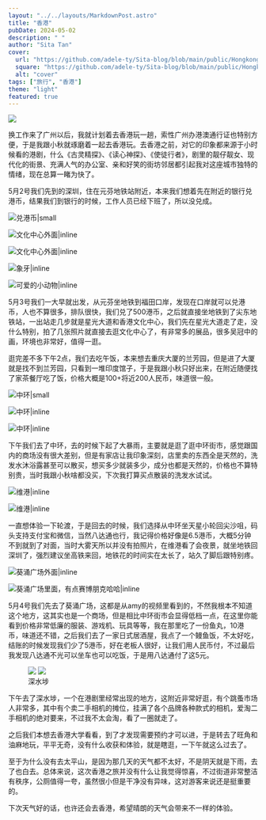 ```yaml
---
layout: "../../layouts/MarkdownPost.astro"
title: "香港"
pubDate: 2024-05-02
description: " "
author: "Sita Tan"
cover:
  url: "https://github.com/adele-ty/Sita-blog/blob/main/public/Hongkong/IMG_5059.JPG?raw=true"
  square: "https://github.com/adele-ty/Sita-blog/blob/main/public/Hongkong/IMG_5059.JPG?raw=true"
  alt: "cover"
tags: ["旅行", "香港"]
theme: "light"
featured: true
---
```

![](https://github.com/adele-ty/Sita-blog/blob/main/public/Hongkong/IMG_5059.JPG?raw=true)  

换工作来了广州以后，我就计划着去香港玩一趟，索性广州办港澳通行证也特别方便，于是我跟小秋就琢磨着一起去香港玩。去香港之前，对它的印象都来源于小时候看的港剧，什么《古灵精探》、《读心神探》、《使徒行者》，剧里的靓仔靓女、现代化的街景、充满人气的办公室、亲和好笑的街坊邻居都引起我对这座城市独特的情绪，现在总算一睹为快了。

5月2号我们先到的深圳，住在元芬地铁站附近，本来我们想着先在附近的银行兑港币，结果我们到银行的时候，工作人员已经下班了，所以没兑成。

![兑港币|small](https://github.com/adele-ty/Sita-blog/blob/main/public/Hongkong/IMG_5061.JPG?raw=true)  

![文化中心外面|inline](https://github.com/adele-ty/Sita-blog/blob/main/public/Hongkong/IMG_5055.JPG?raw=true)  

![文化中心外面|inline](https://github.com/adele-ty/Sita-blog/blob/main/public/Hongkong/IMG_5056.JPG?raw=true)  

![象牙|inline](https://github.com/adele-ty/Sita-blog/blob/main/public/Hongkong/IMG_5057.JPG?raw=true)  

![可爱的小动物|inline](https://github.com/adele-ty/Sita-blog/blob/main/public/Hongkong/IMG_5058.JPG?raw=true)  

5月3号我们一大早就出发，从元芬坐地铁到福田口岸，发现在口岸就可以兑港币，人也不算很多，排队很快，我们兑了500港币，之后就直接坐地铁到了尖东地铁站，一出站走几步就是星光大道和香港文化中心，我们先在星光大道走了走，没什么特别，拍了几张照片就直接去逛文化中心了，有非常多的展品，很多吴冠中的画，环境也非常好，值得一逛。

逛完差不多下午2点，我们去吃午饭，本来想去重庆大厦的兰芳园，但是进了大厦就是找不到兰芳园，只看到一堆印度馆子，于是我跟小秋只好出来，在附近随便找了家茶餐厅吃了饭，价格大概是100+将近200人民币，味道很一般。

![中环|small](https://github.com/adele-ty/Sita-blog/blob/main/public/Hongkong/IMG_5077.JPG?raw=true)  

![中环|inline](https://github.com/adele-ty/Sita-blog/blob/main/public/Hongkong/IMG_5079.JPG?raw=true)  

![中环|inline](https://github.com/adele-ty/Sita-blog/blob/main/public/Hongkong/IMG_5080.JPG?raw=true)  

下午我们去了中环，去的时候下起了大暴雨，主要就是逛了逛中环街市，感觉跟国内的商场没有很大差别，但是有家店让我印象深刻，店里卖的东西全是天然的，洗发水沐浴露甚至可以散买，想买多少就装多少，成分也都是天然的，价格也不算特别贵，当时我跟小秋啥都没买，下次我打算买点散装的洗发水试试。

![维港|inline](https://github.com/adele-ty/Sita-blog/blob/main/public/Hongkong/IMG_5085.JPG?raw=true)  

![维港|inline](https://github.com/adele-ty/Sita-blog/blob/main/public/Hongkong/IMG_5060.JPG?raw=true)  

一直想体验一下轮渡，于是回去的时候，我们选择从中环坐天星小轮回尖沙咀，码头支持支付宝和微信，当然八达通也行，我记得价格好像是6.5港币，大概5分钟不到就到了对面，当时大雾天所以并没有拍照片，在维港看了会夜景，就坐地铁回深圳了，强烈建议坐高铁来回，地铁花的时间实在太长了，站久了脚后跟特别疼。

![葵涌广场外面|inline](https://github.com/adele-ty/Sita-blog/blob/main/public/Hongkong/IMG_5082.JPG?raw=true)  

![葵涌广场里面，有点赛博朋克哈哈|inline](https://github.com/adele-ty/Sita-blog/blob/main/public/Hongkong/IMG_5081.JPG?raw=true)  

5月4号我们先去了葵涌广场，这都是从amy的视频里看到的，不然我根本不知道这个地方，这其实也是一个商场，但是相比中环街市会显得低档一点，在这里你能看到价格非常低廉的服装、游戏机、玩具等等，我在那里吃了一份鱼丸，10港币，味道还不错，之后我们去了一家日式居酒屋，我点了一个鳗鱼饭，不太好吃，结账的时候发现我们少了5港币，好在老板人很好，让我们用人民币付，不过最后我发现八达通不光可以坐车也可以吃饭，于是用八达通付了这5元。

<figure class="image image-fullbleed body-copy-wide nr-scroll-animation nr-scroll-animation--on image-small column">
  <img class="component-content image-sharesheet column-item" src="https://github.com/adele-ty/Sita-blog/blob/main/public/Hongkong/IMG_5086.JPG?raw=true" />
  <img class="component-content image-sharesheet column-item" src="https://github.com/adele-ty/Sita-blog/blob/main/public/Hongkong/IMG_5087.JPG?raw=true" />
  <div class="image-description image-caption">深水埗</div>
</figure>

下午去了深水埗，一个在港剧里经常出现的地方，这附近非常好逛，有个跳蚤市场人非常多，其中有个卖二手相机的摊位，挂满了各个品牌各种款式的相机，爱淘二手相机的绝对要来，不过我不太会淘，看了一圈就走了。

之后我们本想去香港大学看看，到了才发现需要预约才可以进，于是转去了旺角和油麻地玩，平平无奇，没有什么收获和体验，就是瞎逛，一下午就这么过去了。

至于为什么没有去太平山，是因为那几天的天气都不太好，不是阴天就是下雨，去了也白去。总体来说，这次香港之旅并没有什么让我觉得惊喜，不过街道非常整洁有秩序，公厕值得一夸，虽然很小但是干净没有异味，这对游客来说还是挺重要的。

下次天气好的话，也许还会去香港，希望晴朗的天气会带来不一样的体验。

